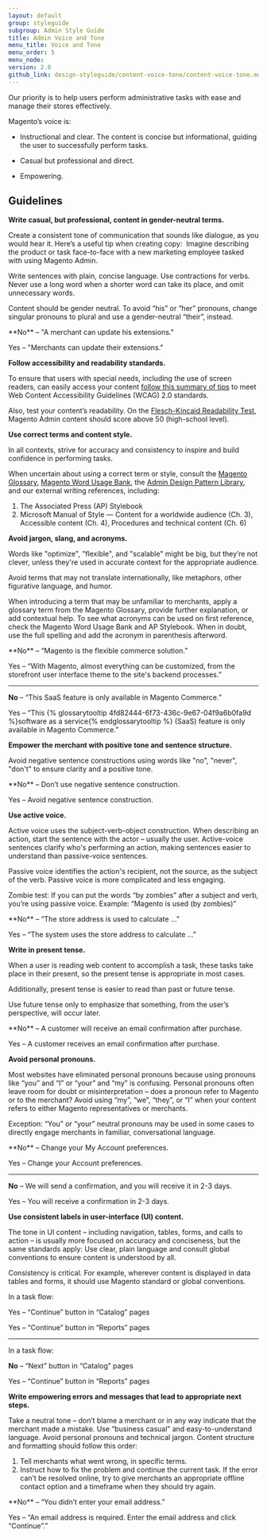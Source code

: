 ```yaml
---
layout: default
group: styleguide
subgroup: Admin Style Guide
title: Admin Voice and Tone
menu_title: Voice and Tone
menu_order: 5
menu_node:
version: 2.0
github_link: design-styleguide/content-voice-tone/content-voice-tone.md
---
```

Our priority is to help users perform administrative tasks with ease and manage their stores effectively.

Magento’s voice is:

* Instructional and clear. The content is concise but informational, guiding the user to successfully perform tasks.

* Casual but professional and direct.

* Empowering.

## Guidelines

**Write casual, but professional, content in gender-neutral terms.**

Create a consistent tone of communication that sounds like dialogue, as you would hear it. Here’s a useful tip when creating copy:  Imagine describing the product or task face-to-face with a new marketing employee tasked with using Magento Admin.

Write sentences with plain, concise language. Use contractions for verbs. Never use a long word when a shorter word can take its place, and omit unnecessary words.

Content should be gender neutral. To avoid “his” or “her” pronouns, change singular pronouns to plural and use a gender-neutral “their”, instead.

<div class="bs-callout bs-callout-tip" markdown="1">
 **No** – "A merchant can update his extensions."

  Yes – "Merchants can update their extensions."
</div>

**Follow accessibility and readability standards.**

To ensure that users with special needs, including the use of screen readers, can easily access your content [follow this summary of tips](https://www.w3.org/WAI/WCAG20/glance/) to meet Web Content Accessibility Guidelines (WCAG) 2.0 standards.

Also, test your content’s readability. On the [Flesch-Kincaid Readability Test](http://www.readabilityformulas.com/free-readability-formula-tests.php]), Magento Admin content should score above 50 (high-school level).

**Use correct terms and content style.**

In all contexts, strive for accuracy and consistency to inspire and build confidence in performing tasks.

When uncertain about using a correct term or style, consult the [Magento Glossary](https://magento.github.io/glossary/index.html), [Magento Word Usage Bank](https://magento.github.io/glossary/word-usage.html), the [Admin Design Pattern Library]({{page.baseurl}}pattern-library/bk-pattern.html), and our external writing references, including:

1.	The Associated Press (AP) Stylebook
2.	Microsoft Manual of Style — Content for a worldwide audience (Ch. 3), Accessible content (Ch. 4), Procedures and technical content (Ch. 6)

**Avoid jargon, slang, and acronyms.**

Words like "optimize", "flexible", and "scalable" might be big, but they’re not clever, unless they're used in accurate context for the appropriate audience.

Avoid terms that may not translate internationally, like metaphors, other figurative language, and humor.

When introducing a term that may be unfamiliar to merchants, apply a glossary term from the Magento Glossary, provide further explanation, or add contextual help. To see what acronyms can be used on first reference, check the Magento Word Usage Bank and AP Stylebook. When in doubt, use the full spelling and add the acronym in parenthesis afterword.

<div class="bs-callout bs-callout-tip" markdown="1">
  **No** – “Magento is the flexible commerce solution.”

  Yes – “With Magento, almost everything can be customized, from the storefront user interface theme to the site's backend processes.”

---

  **No** – “This SaaS feature is only available in Magento Commerce.”

  Yes – “This {% glossarytooltip 4fd82444-6f73-436c-9e67-04f9a6b0fa9d %}software as a service{% endglossarytooltip %} (SaaS) feature is only available in Magento Commerce.”
</div>

**Empower the merchant with positive tone and sentence structure.**

Avoid negative sentence constructions using words like "no", "never", "don't" to ensure clarity and a positive tone.

<div class="bs-callout bs-callout-tip" markdown="1">
  **No** – Don’t use negative sentence construction.

  Yes – Avoid negative sentence construction.
</div>

**Use active voice.**

Active voice uses the subject-verb-object construction. When describing an action, start the sentence with the actor – usually the user. Active-voice sentences clarify who's performing an action, making sentences easier to understand than passive-voice sentences.

Passive voice identifies the action's recipient, not the source, as the subject of the verb. Passive voice is more complicated and less engaging.

Zombie test: If you can put the words “by zombies” after a subject and verb, you’re using passive voice. Example: “Magento is used (by zombies)”

<div class="bs-callout bs-callout-tip" markdown="1">
  **No** – “The store address is used to calculate ...”

  Yes – “The system uses the store address to calculate ...”
</div>

**Write in present tense.**

When a user is reading web content to accomplish a task, these tasks take place in their present, so the present tense is appropriate in most cases.

Additionally, present tense is easier to read than past or future tense.

Use future tense only to emphasize that something, from the user’s perspective, will occur later.

<div class="bs-callout bs-callout-tip" markdown="1">
  **No** – A customer will receive an email confirmation after purchase.

  Yes – A customer receives an email confirmation after purchase.
</div>

**Avoid personal pronouns.**

Most websites have eliminated personal pronouns because using pronouns like “you” and “I” or “your” and “my” is confusing. Personal pronouns often leave room for doubt or misinterpretation – does a pronoun refer to Magento or to the merchant? Avoid using “my”, “we”, “they”, or “I” when your content refers to either Magento representatives or merchants.

Exception: “You” or “your” neutral pronouns may be used in some cases to directly engage merchants in familiar, conversational language.

<div class="bs-callout bs-callout-tip" markdown="1">
  **No** – Change your My Account preferences.

  Yes – Change your Account preferences.

  ---

  **No** – We will send a confirmation, and you will receive it in 2-3 days.

  Yes – You will receive a confirmation in 2-3 days.
</div>

**Use consistent labels in user-interface (UI) content.**

The tone in UI content – including navigation, tables, forms, and calls to action – is usually more focused on accuracy and conciseness, but the same standards apply: Use clear, plain language and consult global conventions to ensure content is understood by all.

Consistency is critical. For example, wherever content is displayed in data tables and forms, it should use Magento standard or global conventions.

<div class="bs-callout bs-callout-tip" markdown="1">
  In a task flow:

  Yes – “Continue” button in “Catalog” pages

  Yes – “Continue” button in “Reports” pages

  ---

  In a task flow:

  **No** – “Next” button in “Catalog” pages

  Yes – “Continue” button in “Reports” pages
</div>

**Write empowering errors and messages that lead to appropriate next steps.**

Take a neutral tone – don’t blame a merchant or in any way indicate that the merchant made a mistake. Use “business casual” and easy-to-understand language. Avoid personal pronouns and technical jargon. Content structure and formatting should follow this order:

1.	Tell merchants what went wrong, in specific terms.
2.	Instruct how to fix the problem and continue the current task. If the error can’t be resolved online, try to give merchants an appropriate offline contact option and a timeframe when they should try again.

<div class="bs-callout bs-callout-tip" markdown="1">
  **No** – “You didn’t enter your email address.”

  Yes – “An email address is required. Enter the email address and click “Continue”.”
</div>
